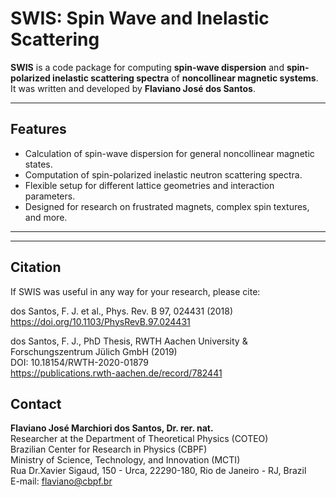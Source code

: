 # SWIS: Spin Wave and Inelastic Scattering

**SWIS** is a code package for computing **spin-wave dispersion** and **spin-polarized inelastic scattering spectra** of **noncollinear magnetic systems**.  
It was written and developed by **Flaviano José dos Santos**.

---

## Features
- Calculation of spin-wave dispersion for general noncollinear magnetic states.
- Computation of spin-polarized inelastic neutron scattering spectra.
- Flexible setup for different lattice geometries and interaction parameters.
- Designed for research on frustrated magnets, complex spin textures, and more.

---

---

## Citation

If SWIS was useful in any way for your research, please cite:

dos Santos, F. J. et al., Phys. Rev. B 97, 024431 (2018)\
https://doi.org/10.1103/PhysRevB.97.024431

dos Santos, F. J., PhD Thesis, RWTH Aachen University & Forschungszentrum Jülich GmbH (2019)\
DOI: 10.18154/RWTH-2020-01879\
https://publications.rwth-aachen.de/record/782441


## Contact
**Flaviano José Marchiori dos Santos, Dr. rer. nat.**\
Researcher at the Department of Theoretical Physics (COTEO)\
Brazilian Center for Research in Physics (CBPF)\
Ministry of Science, Technology, and Innovation (MCTI)\
Rua Dr.Xavier Sigaud, 150 - Urca, 22290-180, Rio de Janeiro - RJ, Brazil\
E-mail: flaviano@cbpf.br
